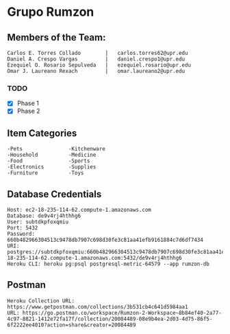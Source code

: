 # Grupo Rumzon

## Members of the Team:

    Carlos E. Torres Collado        |   carlos.torres62@upr.edu
    Daniel A. Crespo Vargas         |   daniel.crespo1@upr.edu
    Ezequiel O. Rosario Sepulveda   |   ezequiel.rosario@upr.edu
    Omar J. Laureano Rexach         |   omar.laureano2@upr.edu

### TODO

- [x] Phase 1
- [x] Phase 2

## Item Categories
    -Pets               -Kitchenware
    -Household          -Medicine
    -Food               -Sports
    -Electronics        -Supplies
    -Furniture          -Toys

## Database Credentials
    Host: ec2-18-235-114-62.compute-1.amazonaws.com
    Database: de9v4rj4hthhg6
    User: subtdkpfoxqmiu
    Port: 5432
    Password: 660b482966304513c9478db7907c698d30fe3c81aa41efb9161884c7d6df7434
    URI: postgres://subtdkpfoxqmiu:660b482966304513c9478db7907c698d30fe3c81aa41efb9161884c7d6df7434@ec2-18-235-114-62.compute-1.amazonaws.com:5432/de9v4rj4hthhg6
    Heroku CLI: heroku pg:psql postgresql-metric-64579 --app rumzon-db

## Postman
    Heroku Collection URL: https://www.getpostman.com/collections/3b531cb4c641d5984aa1
    URL: https://go.postman.co/workspace/Rumzon-2-Workspace~8b84ef40-2a77-4c97-8821-1412e72fa17f/collection/20084489-08e9b4ea-2d03-4d75-86f5-6f2222ee4010?action=share&creator=20084489
    
